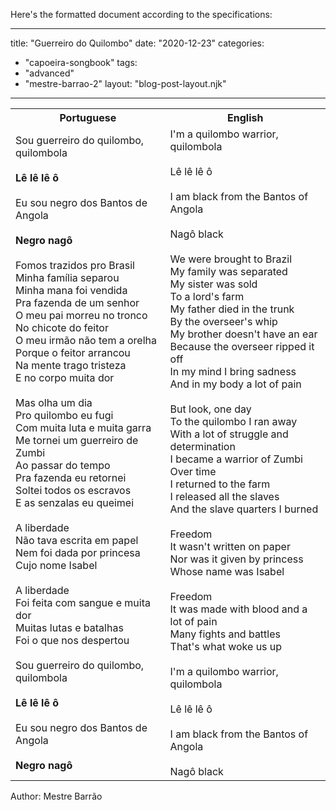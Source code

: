 Here's the formatted document according to the specifications:

---
title: "Guerreiro do Quilombo"
date: "2020-12-23"
categories: 
  - "capoeira-songbook"
tags: 
  - "advanced"
  - "mestre-barrao-2"
layout: "blog-post-layout.njk"
---

<table class="capoeira-table">
    <tr class="header-row">
        <th>Portuguese</th>
        <th>English</th>
    </tr>
    <tr>
        <td>Sou guerreiro do quilombo, quilombola<br><br>
        <strong>Lê lê lê ô</strong><br><br>
        Eu sou negro dos Bantos de Angola<br><br>
        <strong>Negro nagô</strong><br><br>
        Fomos trazidos pro Brasil<br>
        Minha família separou<br>
        Minha mana foi vendida<br>
        Pra fazenda de um senhor<br>
        O meu pai morreu no tronco<br>
        No chicote do feitor<br>
        O meu irmão não tem a orelha<br>
        Porque o feitor arrancou<br>
        Na mente trago tristeza<br>
        E no corpo muita dor<br><br>
        Mas olha um dia<br>
        Pro quilombo eu fugi<br>
        Com muita luta e muita garra<br>
        Me tornei um guerreiro de Zumbi<br>
        Ao passar do tempo<br>
        Pra fazenda eu retornei<br>
        Soltei todos os escravos<br>
        E as senzalas eu queimei<br><br>
        A liberdade<br>
        Não tava escrita em papel<br>
        Nem foi dada por princesa<br>
        Cujo nome Isabel<br><br>
        A liberdade<br>
        Foi feita com sangue e muita dor<br>
        Muitas lutas e batalhas<br>
        Foi o que nos despertou<br><br>
        Sou guerreiro do quilombo, quilombola<br><br>
        <strong>Lê lê lê ô</strong><br><br>
        Eu sou negro dos Bantos de Angola<br><br>
        <strong>Negro nagô</strong></td>
        <td>I'm a quilombo warrior, quilombola<br><br>
        Lê lê lê ô<br><br>
        I am black from the Bantos of Angola<br><br>
        Nagô black<br><br>
        We were brought to Brazil<br>
        My family was separated<br>
        My sister was sold<br>
        To a lord's farm<br>
        My father died in the trunk<br>
        By the overseer's whip<br>
        My brother doesn't have an ear<br>
        Because the overseer ripped it off<br>
        In my mind I bring sadness<br>
        And in my body a lot of pain<br><br>
        But look, one day<br>
        To the quilombo I ran away<br>
        With a lot of struggle and determination<br>
        I became a warrior of Zumbi<br>
        Over time<br>
        I returned to the farm<br>
        I released all the slaves<br>
        And the slave quarters I burned<br><br>
        Freedom<br>
        It wasn't written on paper<br>
        Nor was it given by princess<br>
        Whose name was Isabel<br><br>
        Freedom<br>
        It was made with blood and a lot of pain<br>
        Many fights and battles<br>
        That's what woke us up<br><br>
        I'm a quilombo warrior, quilombola<br><br>
        Lê lê lê ô<br><br>
        I am black from the Bantos of Angola<br><br>
        Nagô black</td>
    </tr>
</table>

<figcaption>
Author: Mestre Barrão
</figcaption>